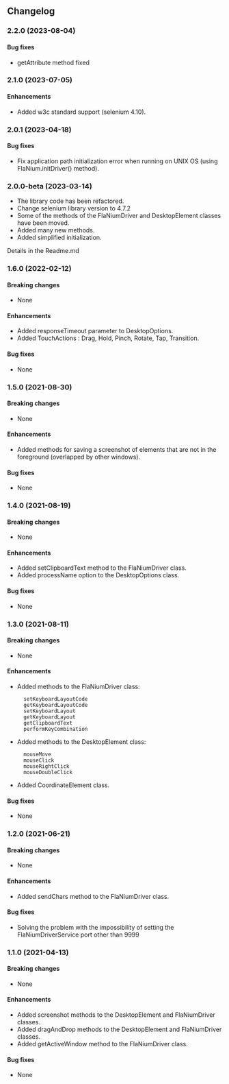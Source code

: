 ## Changelog

### 2.2.0 (2023-08-04)

#### Bug fixes
* getAttribute method fixed


### 2.1.0 (2023-07-05)

#### Enhancements
* Added w3c standard support (selenium 4.10).


### 2.0.1 (2023-04-18)

#### Bug fixes
* Fix application path initialization error when running on UNIX OS (using FlaNium.initDriver() method). 


### 2.0.0-beta (2023-03-14)


* The library code has been refactored.
* Change selenium library version to 4.7.2
* Some of the methods of the FlaNiumDriver and DesktopElement classes have been moved.
* Added many new methods.
* Added simplified initialization.

Details in the Readme.md

### 1.6.0 (2022-02-12)

#### Breaking changes
* None

#### Enhancements
* Added responseTimeout parameter to DesktopOptions.
* Added TouchActions : Drag, Hold, Pinch, Rotate, Tap, Transition.

#### Bug fixes
* None


### 1.5.0 (2021-08-30)

#### Breaking changes
* None

#### Enhancements
* Added methods for saving a screenshot of elements that are not in the foreground (overlapped by other windows).

#### Bug fixes
* None


### 1.4.0 (2021-08-19)

#### Breaking changes
* None

#### Enhancements
* Added setClipboardText method to the FlaNiumDriver class.
* Added processName option to the DesktopOptions class.

#### Bug fixes
* None


### 1.3.0 (2021-08-11)

#### Breaking changes
* None

#### Enhancements
* Added methods to the FlaNiumDriver class:
  
        setKeyboardLayoutCode
        getKeyboardLayoutCode
        setKeyboardLayout
        getKeyboardLayout
        getClipboardText
        performKeyCombination

* Added methods to the DesktopElement class:

        mouseMove
        mouseClick
        mouseRightClick
        mouseDoubleClick

* Added CoordinateElement class.

#### Bug fixes
* None


### 1.2.0 (2021-06-21)

#### Breaking changes
  * None

#### Enhancements
  * Added sendChars method to the FlaNiumDriver class.
 
#### Bug fixes
  * Solving the problem with the impossibility of setting the FlaNiumDriverService port other than 9999


### 1.1.0 (2021-04-13)

#### Breaking changes
  * None

#### Enhancements
  * Added screenshot methods to the DesktopElement and FlaNiumDriver classes.
  * Added dragAndDrop methods to the DesktopElement and FlaNiumDriver classes.
  * Added getActiveWindow method to the FlaNiumDriver class.

#### Bug fixes
  * None
